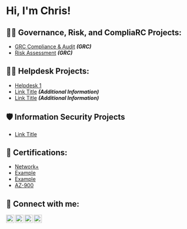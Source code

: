 <h1>Hi, I'm Chris! <a href="https://www.linkedin.com/in/reachchrisyoung/"> </a>

<h2>👨‍💻 Governance, Risk, and CompliaRC Projects:</h2>

- [GRC Compliance & Audit](https://github.com/reachchrisyoung/GRC-Compliance-Audit) <b><i>(GRC)</b></i>
- [Risk Assessment](https://github.com/reachchrisyoung/GRC-Risk-Assessment) <b><i>(GRC)</b></i>

<h2>👨‍💻 Helpdesk Projects:</h2>

- [Helpdesk 1](Link)
- [Link Title](Link) <b><i>(Additional Information)</b></i>
- [Link Title](Link) <b><i>(Additional Information)</b></i>

<h2>🛡️ Information Security Projects</h2>

- [Link Title](Link)

<h2>📜 Certifications:</h2>

- [Network+](Link)
- [Example](Link)
- [Example](Link)
- [AZ-900](Link)

<h2> 🤳 Connect with me:</h2>

[<img align="left" alt="yourname | YouTube" width="22px" src="https://cdn.jsdelivr.net/npm/simple-icons@v3/icons/youtube.svg" />][youtube]
[<img align="left" alt="yourname | Twitter" width="22px" src="https://cdn.jsdelivr.net/npm/simple-icons@v3/icons/twitter.svg" />][twitter]
[<img align="left" alt="yourname | LinkedIn" width="22px" src="https://cdn.jsdelivr.net/npm/simple-icons@v3/icons/linkedin.svg" />][linkedin]
[<img align="left" alt="yourname | Instagram" width="22px" src="https://cdn.jsdelivr.net/npm/simple-icons@v3/icons/instagram.svg" />][instagram]

[twitter]: https://twitter.com/
[youtube]: https://www.youtube.com/reachchrisyoung
[instagram]: https://www.instagram.com/
[linkedin]: https://linkedin.com/in/
